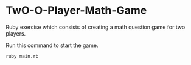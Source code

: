 # TwO-O-Player-Math-Game

Ruby exercise which consists of creating a math question game for two players.

Run this command to start the game.

```
ruby main.rb 

```
